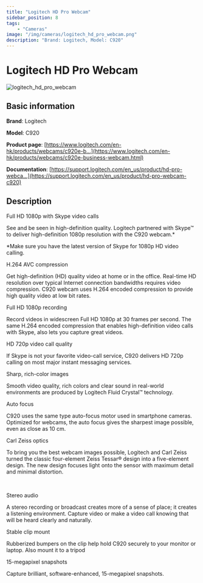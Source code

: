 ```yaml
---
title: "Logitech HD Pro Webcam"
sidebar_position: 8
tags:
    - "Cameras"
image: "/img/cameras/logitech_hd_pro_webcam.png"
description: "Brand: Logitech, Model: C920"
---
```

# Logitech HD Pro Webcam

![logitech_hd_pro_webcam](/img/cameras/logitech_hd_pro_webcam.png)

## Basic information

**Brand**: Logitech

**Model**: C920

**Product page**: [https://www.logitech.com/en-hk/products/webcams/c920e-b...](https://www.logitech.com/en-hk/products/webcams/c920e-business-webcam.html)

**Documentation**: [https://support.logitech.com/en_us/product/hd-pro-webca...](https://support.logitech.com/en_us/product/hd-pro-webcam-c920)

## Description

Full HD 1080p with Skype video calls

See and be seen in high\-definition quality\. Logitech partnered with Skype™ to deliver high\-definition 1080p resolution with the C920 webcam\.\*



\*Make sure you have the latest version of Skype for 1080p HD video calling\.



H\.264 AVC compression

Get high\-definition \(HD\) quality video at home or in the office\. Real\-time HD resolution over typical Internet connection bandwidths requires video compression\. C920 webcam uses H\.264 encoded compression to provide high quality video at low bit rates\.



Full HD 1080p recording

Record videos in widescreen Full HD 1080p at 30 frames per second\. The same H\.264 encoded compression that enables high\-definition video calls with Skype, also lets you capture great videos\.



HD 720p video call quality

If Skype is not your favorite video\-call service, C920 delivers HD 720p calling on most major instant messaging services\.



Sharp, rich\-color images

Smooth video quality, rich colors and clear sound in real\-world environments are produced by Logitech Fluid Crystal™ technology\.



Auto focus

C920 uses the same type auto\-focus motor used in smartphone cameras\. Optimized for webcams, the auto focus gives the sharpest image possible, even as close as 10 cm\.



Carl Zeiss optics

To bring you the best webcam images possible, Logitech and Carl Zeiss turned the classic four\-element Zeiss Tessar® design into a five\-element design\. The new design focuses light onto the sensor with maximum detail and minimal distortion\.

 

Stereo audio

A stereo recording or broadcast creates more of a sense of place; it creates a listening environment\. Capture video or make a video call knowing that will be heard clearly and naturally\.



Stable clip mount

Rubberized bumpers on the clip help hold C920 securely to your monitor or laptop\. Also mount it to a tripod



15\-megapixel snapshots

Capture brilliant, software\-enhanced, 15\-megapixel snapshots\.

